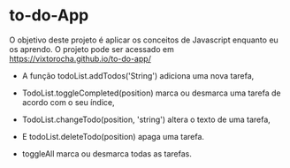 # to-do-App
O objetivo deste projeto é aplicar os conceitos de Javascript enquanto eu os aprendo. O projeto pode ser acessado em https://vixtorocha.github.io/to-do-app/  

* A função todoList.addTodos('String') adiciona uma nova tarefa,

* TodoList.toggleCompleted(position) marca ou desmarca uma tarefa de acordo com o seu índice,

* TodoList.changeTodo(position, 'string') altera o texto de uma tarefa,

* E todoList.deleteTodo(position) apaga uma tarefa.  

* toggleAll marca ou desmarca todas as tarefas.
